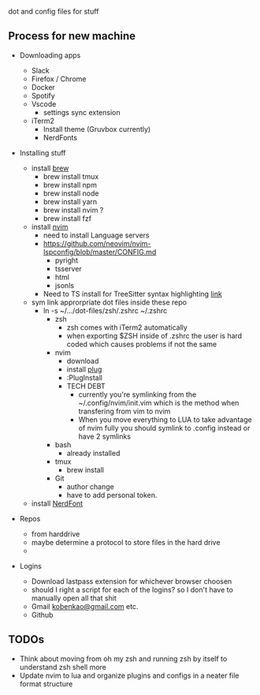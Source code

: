 dot and config files for stuff

## Process for new machine

- Downloading apps
	- Slack
	- Firefox / Chrome
	- Docker
	- Spotify
	- Vscode
        - settings sync extension
	- iTerm2
        - Install theme (Gruvbox currently)
        - NerdFonts
        

- Installing stuff
	- install [brew](https://brew.sh/)
        - brew install tmux
        - brew install npm 
        - brew install node
        - brew install yarn
        - brew install nvim ?
        - brew install fzf
	- install [nvim](https://github.com/neovim/neovim/wiki/Installing-Neovim)
        - need to install Language servers
        - https://github.com/neovim/nvim-lspconfig/blob/master/CONFIG.md
            - pyright
            - tsserver
            - html 
            - jsonls
        - Need to TS install for TreeSitter syntax highlighting [link](https://github.com/nvim-treesitter/nvim-treesitter#language-parsers)
	- sym link approrpriate dot files inside these repo
		- ln -s ~/.../dot-files/zsh/.zshrc ~/.zshrc
			- zsh
				- zsh comes with iTerm2 automatically
                - when exporting $ZSH inside of .zshrc the user is hard coded which causes problems if not the same
			- nvim
				- download
				- install [plug](https://github.com/junegunn/vim-plug)
				- :PlugInstall
				- TECH DEBT
                    - currently you're symlinking from the ~/.config/nvim/init.vim which is the method when transfering from vim to nvim
                    - When you move everything to LUA to take advantage of nvim fully you should symlink to .config instead or have 2 symlinks
			- bash
				- already installed
			- tmux
				- brew install
			- Git
				- author change
				- have to add personal token.
    - install [NerdFont](https://www.nerdfonts.com/font-downloads)
    

- Repos
	- from harddrive
	- maybe determine a protocol to store files in the hard drive
	- 

- Logins
	- Download lastpass extension for whichever browser choosen
	- should I right a script for each of the logins? so I don't have to manually open all that shit
	- Gmail
		kobenkao@gmail.com
		etc.
	- Github



## TODOs
- Think about moving from oh my zsh and running zsh by itself to understand zsh shell more
- Update nvim to lua and organize plugins and configs in a neater file format structure
